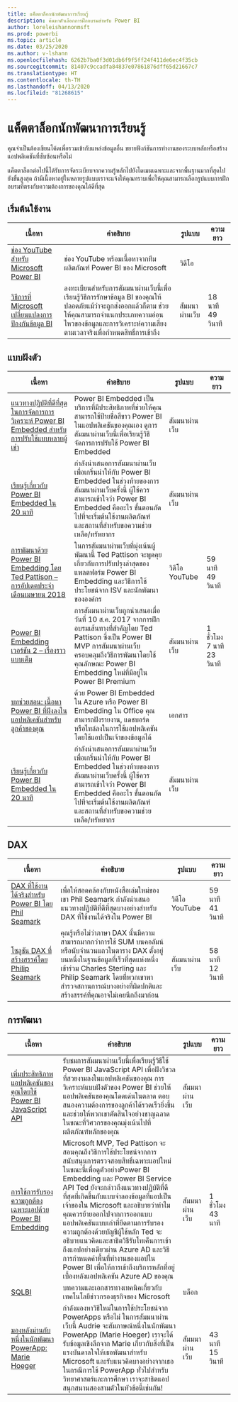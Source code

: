 ```yaml
---
title: แค็ตตาล็อกนักพัฒนาการเรียนรู้
description: ค้นหาตัวเลือกการฝึกอบรมสำหรับ Power BI
author: loreleishannonmsft
ms.prod: powerbi
ms.topic: article
ms.date: 03/25/2020
ms.author: v-lshann
ms.openlocfilehash: 6262b7ba0f3d01db6f9f5ff24f411de6ec4f35cb
ms.sourcegitcommit: 81407c9ccadfa84837e07861876dff65d21667c7
ms.translationtype: HT
ms.contentlocale: th-TH
ms.lasthandoff: 04/13/2020
ms.locfileid: "81268615"
---
```

# <a name="developer-learning-catalog"></a>แค็ตตาล็อกนักพัฒนาการเรียนรู้

คุณจำเป็นต้องเขียนโค้ดเพื่อรวมเข้ากับแหล่งข้อมูลอื่น ขยายฟังก์ชันการทำงานของระบบหลักหรือสร้างแอปพลิเคชันที่ซับซ้อนหรือไม่

แค็ตตาล็อกต่อไปนี้ได้รับการจัดระเบียบจากความรู้หลักไปยังโดเมนเฉพาะและจากพื้นฐานมากที่สุดไปยังขั้นสูงสุด ถ้ามีเนื้อหาอยู่ในหลายรูปแบบเราจะแจ้งให้คุณทราบเพื่อให้คุณสามารถเลือกรูปแบบการฝึกอบรมที่ตรงกับความต้องการของคุณได้ดีที่สุด

## <a name="get-started"></a>เริ่มต้นใช้งาน<a name="get-started"></a>
| เนื้อหา | คำอธิบาย | รูปแบบ  | ความยาว      |
|--------------------------------------------------------------------------------------------------------------------------------------------------|---------------------------------------------------------------------------------------------------------------------------------------------------------------------------------------------------|---------|-------------|
| [ช่อง YouTube สำหรับ Microsoft Power BI](https://www.youtube.com/user/mspowerbi/videos)  | ช่อง YouTube พร้อมเนื้อหาจากทีมผลิตภัณฑ์ Power BI ของ Microsoft   | วิดีโอ  |             |
| [วิธีการที่ Microsoft เปลี่ยนแปลงการป้องกันข้อมูล BI](https://info.microsoft.com/ww-landing-How-Microsoft-Is-Changing-BI-Data-Protection-OnDemand.html) | ลงทะเบียนสำหรับการสัมมนาผ่านเว็บนี้เพื่อเรียนรู้วิธีการรักษาข้อมูล BI ของคุณให้ปลอดภัยแม้ว่าจะถูกส่งออกแล้วก็ตาม ช่วยให้คุณสามารถจำแนกประเภทความอ่อนไหวของข้อมูลและการวิเคราะห์ความเสี่ยงตามเวลาจริงเพื่อกำหนดสิทธิ์การเข้าถึง | สัมมนาผ่านเว็บ | 18 นาที 49 วินาที |
## <a name="embedded"></a>แบบฝังตัว<a name="embedded"></a>
| เนื้อหา | คำอธิบาย | รูปแบบ  | ความยาว      |
|--------------------------------------------------------------------------------------------------------------------------------------------------|---------------------------------------------------------------------------------------------------------------------------------------------------------------------------------------------------|---------|-------------|
| [แนวทางปฏิบัติที่ดีที่สุดในการจัดการการวิเคราะห์ Power BI Embedded สำหรับการปรับใช้แบบหลายผู้เช่า](https://info.microsoft.com/ww-landing-PBI-webinar-Best-Practices-for-Managing-Power-BI-Embedded-video.html) | Power BI Embedded เป็นบริการที่มีประสิทธิภาพที่ช่วยให้คุณสามารถใช้ป้ายชื่อสีขาว Power BI ในแอปพลิเคชันของคุณเอง ดูการสัมมนาผ่านเว็บนี้เพื่อเรียนรู้วิธีจัดการการปรับใช้ Power BI Embedded   | สัมมนาผ่านเว็บ       |                |
| [เรียนรู้เกี่ยวกับ Power BI Embedded ใน 20 นาที](https://info.microsoft.com/ww-ondemand-power-bi-embedded-in-20-min.html)  | กำลังนำเสนอการสัมมนาผ่านเว็บเพื่อเกริ่นนำให้กับ Power BI Embedded ในช่วงท้ายของการสัมมนาผ่านเว็บครั้งนี้ ผู้ใช้ควรสามารถเข้าใจว่า Power BI Embedded คืออะไร ขั้นตอนถัดไปที่จะเริ่มต้นใช้งานผลิตภัณฑ์ และสถานที่สำหรับขอความช่วยเหลือ/ทรัพยากร | สัมมนาผ่านเว็บ       |                |
| [การพัฒนาด้วย Power BI Embedding โดย Ted Pattison – การอัปเดตประจำเดือนเมษายน 2018](https://www.youtube.com/watch?v=swnGlrRy588)  | ในการสัมมนาผ่านเว็บที่มุ่งเน้นผู้พัฒนานี้ Ted Pattison จะพูดคุยเกี่ยวกับการปรับปรุงล่าสุดของแพลตฟอร์ม Power BI Embedding และวิธีการใช้ประโยชน์จาก ISV และนักพัฒนาขององค์กร | วิดีโอ YouTube | 59 นาที 49 วินาที  |
| [Power BI Embedding เวอร์ชัน 2 – เรื่องราวแบบเต็ม](https://community.powerbi.com/t5/Webinars-and-Video-Gallery/Power-BI-Embedding-Version-2-The-Full-Story/td-p/229527)    | การสัมมนาผ่านเว็บถูกนำเสนอเมื่อวันที่ 10 ส.ค. 2017 จากการฝึกอบรมเส้นทางที่สำคัญโดย Ted Pattison ซึ่งเป็น Power BI MVP การสัมมนาผ่านเว็บครอบคลุมถึงวิธีการพัฒนาโดยใช้คุณลักษณะ Power BI Embedding ใหม่ที่มีอยู่ใน Power BI Premium  | สัมมนาผ่านเว็บ       | 1 ชั่วโมง 7 นาที 23 วินาที |
| [บทช่วยสอน: เนื้อหา Power BI ที่ฝังลงในแอปพลิเคชันสำหรับลูกค้าของคุณ](https://docs.microsoft.com/power-bi/developer/embed-sample-for-customers#step-1-setup-your-embedded-analytics-development-environment) | ด้วย Power BI Embedded ใน Azure หรือ Power BI Embedding ใน Office คุณสามารถฝังรายงาน, แดชบอร์ด หรือไทล์ลงในการใช้แอปพลิเคชันโดยใช้แอปเป็นเจ้าของข้อมูลได้  | เอกสาร |                |
| [เรียนรู้เกี่ยวกับ Power BI Embedded ใน 20 นาที](https://info.microsoft.com/ww-ondemand-power-bi-embedded-in-20-min.html)  | กำลังนำเสนอการสัมมนาผ่านเว็บเพื่อเกริ่นนำให้กับ Power BI Embedded ในช่วงท้ายของการสัมมนาผ่านเว็บครั้งนี้ ผู้ใช้ควรสามารถเข้าใจว่า Power BI Embedded คืออะไร ขั้นตอนถัดไปที่จะเริ่มต้นใช้งานผลิตภัณฑ์ และสถานที่สำหรับขอความช่วยเหลือ/ทรัพยากร | สัมมนาผ่านเว็บ       |                |
## <a name="dax"></a>DAX<a name="dax"></a>
| เนื้อหา | คำอธิบาย | รูปแบบ  | ความยาว      |
|--------------------------------------------------------------------------------------------------------------------------------------------------|---------------------------------------------------------------------------------------------------------------------------------------------------------------------------------------------------|---------|-------------|
| [DAX ที่ใช้งานได้จริงสำหรับ Power BI โดย Phil Seamark](https://www.youtube.com/watch?v=1fGfqzS37qs)  | เพื่อให้สอดคล้องกับหนังสือเล่มใหม่ของเขา Phil Seamark กำลังนำเสนอแนวทางปฏิบัติที่ดีที่สุดบางอย่างสำหรับ DAX ที่ใช้งานได้จริงใน Power BI   | วิดีโอ YouTube | 59 นาที 41 วินาที |
| [โซลูชัน DAX ที่สร้างสรรค์โดย Philip Seamark](https://community.powerbi.com/t5/Webinars-and-Video-Gallery/10-2-18-Webinar-Creative-DAX-solutions-by-Philip-Seamark/td-p/516250) | คุณรู้หรือไม่ว่าภาษา DAX นั้นมีความสามารถมากกว่าการใช้ SUM บนคอลัมน์หรือนับจำนวนแถวในตาราง DAX ตั้งอยู่บนหนึ่งในฐานข้อมูลที่เร็วที่สุดแห่งหนึ่ง เข้าร่วม Charles Sterling และ Philip Seamark โดยที่พวกเขาพาสำรวจสถานการณ์บางอย่างที่ผิดปกติและสร้างสรรค์ที่คุณอาจไม่เคยนึกถึงมาก่อน | สัมมนาผ่านเว็บ       | 58 นาที 12 วินาที |
## <a name="development"></a>การพัฒนา<a name="development"></a>
| เนื้อหา | คำอธิบาย | รูปแบบ  | ความยาว      |
|--------------------------------------------------------------------------------------------------------------------------------------------------|---------------------------------------------------------------------------------------------------------------------------------------------------------------------------------------------------|---------|-------------|
| [เพิ่มประสิทธิภาพแอปพลิเคชันของคุณโดยใช้ Power BI JavaScript API](https://info.microsoft.com/ww-landing-PBI-JavaScript-API-video.html)   | รับชมการสัมมนาผ่านเว็บนี้เพื่อเรียนรู้วิธีใช้ Power BI JavaScript API เพื่อฝังวิชวลที่สวยงามลงในแอปพลิเคชันของคุณ การวิเคราะห์แบบฝังตัวของ Power BI ช่วยให้แอปพลิเคชันของคุณโดดเด่นในตลาด ตอบสนองความต้องการของลูกค้าได้รวดเร็วยิ่งขึ้น และช่วยให้พวกเขาตัดสินใจอย่างชาญฉลาดในขณะที่วิศวกรของคุณมุ่งเน้นไปที่ผลิตภัณฑ์หลักของคุณ  | สัมมนาผ่านเว็บ |             |
| [การใช้การรับรองความถูกต้องเฉพาะแอปด้วย Power BI Embedding](https://community.powerbi.com/t5/Webinars-and-Video-Gallery/Webinar-Using-App-only-Authentication-with-Power-BI-Embedding/td-p/642230)   | Microsoft MVP, Ted Pattison จะสอนคุณถึงวิธีการใช้ประโยชน์จากการสนับสนุนการตรวจสอบสิทธิ์เฉพาะแอปใหม่ในขณะนี้เพื่อดูตัวอย่างPower BI Embedding และ Power BI Service API Ted ยังจะกล่าวถึงแนวทางปฏิบัติที่ดีที่สุดที่เกิดขึ้นกับแบบจำลองข้อมูลที่แอปเป็นเจ้าของใน Microsoft และอธิบายว่าทำไมคุณควรย้ายออกไปจากการออกแบบแอปพลิเคชันแบบเก่าที่ยึดตามการรับรองความถูกต้องด้วยบัญชีผู้ใช้หลัก Ted จะอธิบายแนวคิดและสาธิตวิธีรับโทเค็นการเข้าถึงแอปอย่างเดียวผ่าน Azure AD และวิธีการกำหนดค่าพื้นที่ทำงานของแอปใน Power BI เพื่อให้การเข้าถึงบริการหลักที่อยู่เบื้องหลังแอปพลิเคชัน Azure AD ของคุณ | สัมมนาผ่านเว็บ | 1 ชั่วโมง 43 นาที   |
| [SQLBI](https://www.sqlbi.com/articles/)  | บทความและเอกสารทางเทคนิคเกี่ยวกับเทคโนโลยีข่าวกรองธุรกิจของ Microsoft   | บล็อก    |             |
| [มองหลังม่านกับหนึ่งในนักพัฒนา PowerApp: Marie Hoeger](https://community.powerbi.com/t5/Webinars-and-Video-Gallery/6-1-2017-Look-behind-the-curtain-with-one-of-the-PowerApp/td-p/161484) | กำลังมองหาวิธีใหม่ในการใช้ประโยชน์จาก PowerApps หรือไม่ ในการสัมมนาผ่านเว็บนี้ Audrie จะสัมภาษณ์หนึ่งในนักพัฒนา PowerApp (Marie Hoeger) เราจะได้รับข้อมูลเชิงลึกจาก Marie เกี่ยวกับสิ่งที่เป็นแรงบันดาลใจให้เธอพัฒนาสำหรับ Microsoft และรับแนวคิดบางอย่างจากเธอในกรณีการใช้ PowerApp ทั่วไปสำหรับวิทยาศาสตร์และการศึกษา เราจะสาธิตแอปสนุกสนานสองสามตัวในหัวข้อนี้เช่นกัน!  | สัมมนาผ่านเว็บ | 43 นาที 15 วินาที |
